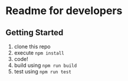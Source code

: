 # Readme for developers

## Getting Started

1. clone this repo
1. execute `npm install`
1. code!
1. build using `npm run build`
1. test using `npm run test`
